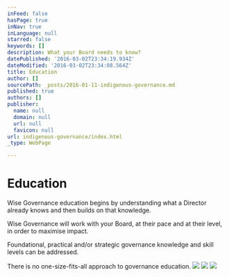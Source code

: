 ```yaml
---
inFeed: false
hasPage: true
inNav: true
inLanguage: null
starred: false
keywords: []
description: What your Board needs to know?
datePublished: '2016-03-02T23:34:19.934Z'
dateModified: '2016-03-02T23:34:08.564Z'
title: Education
author: []
sourcePath: _posts/2016-01-11-indigenous-governance.md
published: true
authors: []
publisher:
  name: null
  domain: null
  url: null
  favicon: null
url: indigenous-governance/index.html
_type: WebPage

---
```

# Education

Wise Governance education begins by understanding what a Director already
knows and then builds on that knowledge.

Wise Governance will work with your Board, at their pace and at their
level, in order to maximise impact. 

Foundational, practical and/or strategic governance knowledge and skill
levels can be addressed.

There is no one-size-fits-all approach to governance education.
![](https://the-grid-user-content.s3-us-west-2.amazonaws.com/885d16cb-18d3-429e-91d1-49ad8020e370.png)
![](https://the-grid-user-content.s3-us-west-2.amazonaws.com/8fcd4533-7e20-47b1-92e9-9491b8fabb3a.png)
![](https://the-grid-user-content.s3-us-west-2.amazonaws.com/18cd2110-075b-4842-938e-38c9fb3f06ca.png)